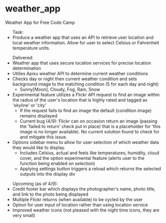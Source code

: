 # weather_app
Weather App for Free Code Camp

<ul> Task:
<li>
Produce a weather app that uses an API to retrieve user location and local weather information. Allow for user to select Celsius or Fahrenheit temperature units.
</li>
</ul>

  
<ul>Delivered:
<li>
Weather app that uses secure location services for precise location determination 
</li>
<li>
 Utilies Apixu weather API to determine current weather conditions
</li>
<li>
Checks day or night then current weather condition and sets background image to the matching condition (5 for each day and night)
<ul><li> Sunny[Moon], Cloudy, Fog, Rain, Snow</li></ul>
</li>
<li>
Experimental feature utilizes a Flickr API request to find an image within the radius of the user's location that is highly rated and     tagged as 'skyline' or 'city'
<ul>
<li>
If the request fails to find an image the default (condition image) remains displayed
</li>
<li>
Current bug (4/9): Flickr can on occasion return an image (passing the 'failed to return' check put in place) that is a placeholder       for 'this image is no longer available). No current solution found to check for and mitigate this issue. 
</li>
</ul>
</li> 
<li>
 Options sidebar menu to allow for user selection of which weather data they would like to display.
 <ul>
 <li>
Includes Celsius, actual and feels like temperatures, humidity, cloud cover, and the option experimental feature (alerts user to the function being enabled on selection)
 </li>
  <li>
  Applying settings button triggers a reload which returns the selected outputs into the display div
 </li>
 </ul>
</li>
</ul>

<ul>Upcoming (as of 4/9):
<li>
Credit footer bar which displays the photographer's name, photo title, and link to the photo being displayed
</li>
<li>
Multiple Flickr returns (when available) to be cycled by the user 
</li>
<li>
Option for user input of location rather than using location service
</li>
<li>
Improved weather icons (not pleased with the night time icons, they are very small)
</li>
  
  
   
  
  
    
      
  
 
     
    
    

  
  
  
  
  
  
      
